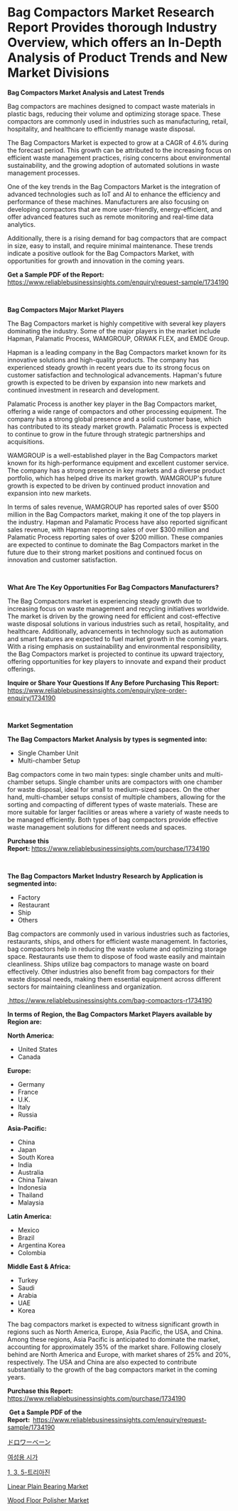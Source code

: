 <p><h1>Bag Compactors Market Research Report Provides thorough Industry Overview, which offers an In-Depth Analysis of Product Trends and New Market Divisions</h1></p><p><strong>Bag Compactors Market Analysis and Latest Trends</strong></p>
<p><p>Bag compactors are machines designed to compact waste materials in plastic bags, reducing their volume and optimizing storage space. These compactors are commonly used in industries such as manufacturing, retail, hospitality, and healthcare to efficiently manage waste disposal.</p><p>The Bag Compactors Market is expected to grow at a CAGR of 4.6% during the forecast period. This growth can be attributed to the increasing focus on efficient waste management practices, rising concerns about environmental sustainability, and the growing adoption of automated solutions in waste management processes.</p><p>One of the key trends in the Bag Compactors Market is the integration of advanced technologies such as IoT and AI to enhance the efficiency and performance of these machines. Manufacturers are also focusing on developing compactors that are more user-friendly, energy-efficient, and offer advanced features such as remote monitoring and real-time data analytics.</p><p>Additionally, there is a rising demand for bag compactors that are compact in size, easy to install, and require minimal maintenance. These trends indicate a positive outlook for the Bag Compactors Market, with opportunities for growth and innovation in the coming years.</p></p>
<p><strong>Get a Sample PDF of the Report:&nbsp;</strong> <a href="https://www.reliablebusinessinsights.com/enquiry/request-sample/1734190">https://www.reliablebusinessinsights.com/enquiry/request-sample/1734190</a></p>
<p>&nbsp;</p>
<p><strong>Bag Compactors Major Market Players</strong></p>
<p><p>The Bag Compactors market is highly competitive with several key players dominating the industry. Some of the major players in the market include Hapman, Palamatic Process, WAMGROUP, ORWAK FLEX, and EMDE Group.</p><p>Hapman is a leading company in the Bag Compactors market known for its innovative solutions and high-quality products. The company has experienced steady growth in recent years due to its strong focus on customer satisfaction and technological advancements. Hapman's future growth is expected to be driven by expansion into new markets and continued investment in research and development.</p><p>Palamatic Process is another key player in the Bag Compactors market, offering a wide range of compactors and other processing equipment. The company has a strong global presence and a solid customer base, which has contributed to its steady market growth. Palamatic Process is expected to continue to grow in the future through strategic partnerships and acquisitions.</p><p>WAMGROUP is a well-established player in the Bag Compactors market known for its high-performance equipment and excellent customer service. The company has a strong presence in key markets and a diverse product portfolio, which has helped drive its market growth. WAMGROUP's future growth is expected to be driven by continued product innovation and expansion into new markets.</p><p>In terms of sales revenue, WAMGROUP has reported sales of over $500 million in the Bag Compactors market, making it one of the top players in the industry. Hapman and Palamatic Process have also reported significant sales revenue, with Hapman reporting sales of over $300 million and Palamatic Process reporting sales of over $200 million. These companies are expected to continue to dominate the Bag Compactors market in the future due to their strong market positions and continued focus on innovation and customer satisfaction.</p></p>
<p>&nbsp;</p>
<p><strong>What Are The Key Opportunities For Bag Compactors Manufacturers?</strong></p>
<p><p>The Bag Compactors market is experiencing steady growth due to increasing focus on waste management and recycling initiatives worldwide. The market is driven by the growing need for efficient and cost-effective waste disposal solutions in various industries such as retail, hospitality, and healthcare. Additionally, advancements in technology such as automation and smart features are expected to fuel market growth in the coming years. With a rising emphasis on sustainability and environmental responsibility, the Bag Compactors market is projected to continue its upward trajectory, offering opportunities for key players to innovate and expand their product offerings.</p></p>
<p><strong>Inquire or Share Your Questions If Any Before Purchasing This Report:</strong> <a href="https://www.reliablebusinessinsights.com/enquiry/pre-order-enquiry/1734190">https://www.reliablebusinessinsights.com/enquiry/pre-order-enquiry/1734190</a></p>
<p>&nbsp;</p>
<p><strong>Market Segmentation</strong></p>
<p><strong>The Bag Compactors Market Analysis by types is segmented into:</strong></p>
<p><ul><li>Single Chamber Unit</li><li>Multi-chamber Setup</li></ul></p>
<p><p>Bag compactors come in two main types: single chamber units and multi-chamber setups. Single chamber units are compactors with one chamber for waste disposal, ideal for small to medium-sized spaces. On the other hand, multi-chamber setups consist of multiple chambers, allowing for the sorting and compacting of different types of waste materials. These are more suitable for larger facilities or areas where a variety of waste needs to be managed efficiently. Both types of bag compactors provide effective waste management solutions for different needs and spaces.</p></p>
<p><strong>Purchase this Report:&nbsp;</strong><a href="https://www.reliablebusinessinsights.com/purchase/1734190">https://www.reliablebusinessinsights.com/purchase/1734190</a></p>
<p>&nbsp;</p>
<p><strong>The Bag Compactors Market Industry Research by Application is segmented into:</strong></p>
<p><ul><li>Factory</li><li>Restaurant</li><li>Ship</li><li>Others</li></ul></p>
<p><p>Bag compactors are commonly used in various industries such as factories, restaurants, ships, and others for efficient waste management. In factories, bag compactors help in reducing the waste volume and optimizing storage space. Restaurants use them to dispose of food waste easily and maintain cleanliness. Ships utilize bag compactors to manage waste on board effectively. Other industries also benefit from bag compactors for their waste disposal needs, making them essential equipment across different sectors for maintaining cleanliness and organization.</p></p>
<p><a href="https://www.reliablebusinessinsights.com/bag-compactors-r1734190">&nbsp;https://www.reliablebusinessinsights.com/bag-compactors-r1734190</a></p>
<p><strong>In terms of Region, the Bag Compactors Market Players available by Region are:</strong></p>
<p>
    <p> <strong> North America: </strong>
        <ul>
            <li>United States</li>
            <li>Canada</li>
        </ul>
        </p> 
    <p> <strong> Europe: </strong>
        <ul>
            <li>Germany</li>
            <li>France</li>
            <li>U.K.</li>
            <li>Italy</li>
            <li>Russia</li>
        </ul>
        </p> 
    <p> <strong> Asia-Pacific: </strong>
        <ul>
            <li>China</li>
            <li>Japan</li>
            <li>South Korea</li>
            <li>India</li>
            <li>Australia</li>
            <li>China Taiwan</li>
            <li>Indonesia</li>
            <li>Thailand</li>
            <li>Malaysia</li>
        </ul>
        </p> 
    <p> <strong> Latin America: </strong>
        <ul>
            <li>Mexico</li>
            <li>Brazil</li>
            <li>Argentina Korea</li>
            <li>Colombia</li>
        </ul>
        </p> 
    <p> <strong> Middle East & Africa: </strong>
        <ul>
            <li>Turkey</li>
            <li>Saudi</li>
            <li>Arabia</li>
            <li>UAE</li>
            <li>Korea</li>
        </ul>
    </p>
    </p>
<p><p>The bag compactors market is expected to witness significant growth in regions such as North America, Europe, Asia Pacific, the USA, and China. Among these regions, Asia Pacific is anticipated to dominate the market, accounting for approximately 35% of the market share. Following closely behind are North America and Europe, with market shares of 25% and 20%, respectively. The USA and China are also expected to contribute substantially to the growth of the bag compactors market in the coming years.</p></p>
<p><strong>Purchase this Report: </strong><a href="https://www.reliablebusinessinsights.com/purchase/1734190">https://www.reliablebusinessinsights.com/purchase/1734190</a></p>
<p>&nbsp;<strong>Get a Sample PDF of the Report:&nbsp;&nbsp;</strong><a href="https://www.reliablebusinessinsights.com/enquiry/request-sample/1734190">https://www.reliablebusinessinsights.com/enquiry/request-sample/1734190</a></p>
<p><strong></strong></p>
<p><p><a href="https://github.com/LizaHeller2023/Market-Research-Report-List-1/blob/main/9232433159829.md">ドロワーベーン</a></p><p><a href="https://github.com/hook46569/Market-Research-Report-List-2/blob/main/8746559171465.md">여성용 시가</a></p><p><a href="https://github.com/JeromeRtyau89966/Market-Research-Report-List-2/blob/main/5611777171464.md">1, 3, 5-트리아진</a></p><p><a href="https://github.com/kaiserrayhan25/Market-Research-Report-List-1/blob/main/linear-plain-bearing-market.md">Linear Plain Bearing Market</a></p><p><a href="https://github.com/ashepherd82/Market-Research-Report-List-5/blob/main/wood-floor-polisher-market.md">Wood Floor Polisher Market</a></p></p>